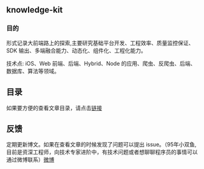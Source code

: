 ## **knowledge-kit**


### 目的

形式记录大前端路上的探索,主要研究基础平台开发、工程效率、质量监控保证、SDK 输出、多端融合能力、动态化、组件化、工程化能力。

技术点: iOS、Web 前端、后端、Hybrid、Node 的应用、爬虫、反爬虫、后端、数据库、算法等领域。


## 目录

如果要方便的查看文章目录，请点击[链接](https://github.com/FantasticLBP/knowledge-kit/blob/master/SUMMARY.md)


## 反馈

定期更新博文。如果在查看文章的时候发现了问题可以提出 issue。（95年小双鱼,目前是资深工程师，向技术专家进阶中，有技术问题或者想聊聊程序员的事情可以通过微博联系）[微博](http://weibo.com/u/3194053975)